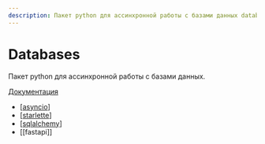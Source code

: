 ```yaml
---
description: Пакет python для ассинхронной работы с базами данных database
---
```

# Databases

Пакет python для ассинхронной работы с базами данных.

[Документация](https://github.com/encode/databases)

- [[asyncio]]
- [[starlette]]
- [[sqlalchemy]]
- [[fastapi]]

[//begin]: # "Autogenerated link references for markdown compatibility"
[asyncio]: asyncio "Asyncio"
[starlette]: starlette "Starlette"
[sqlalchemy]: ../lists/sqlalchemy "Sqlalchemy"
[//end]: # "Autogenerated link references"